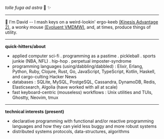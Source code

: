 _tolle fuga ad astra_ 🚀 ✨

---

👋  I'm David -- I mash keys on a weird-lookin' ergo-keeb [(Kinesis Advantage 2)](https://kinesis-ergo.com/shop/advantage2/), a wonky mouse [(Evoluent VMDMW)](https://evoluent.com/products/vmdmw/), and, at times, produce things of utility.

---

**quick-hitters/about**

- applied computer sci-fi . programming as a pastime . pickleball . sports junkie (NBA, NFL) . hip-hop . perpetual imposter-syndrome
- programming languages (using/dabbling/dabbled) : Elixir, Erlang, Python, Ruby, Clojure, Rust, Go, JavaScript, TypeScript, Kotlin, Haskell, and cargo-culting Hacker News
- databases : SQLite, MySQL, PostgeSQL, Cassandra, DynamoDB, Redis, Elasticsearch, Algolia (have worked with all at scale)
- fast keyboard-centric (mouseless) workflows : Unix utilities and TUIs, Ghostty, Neovim, tmux

---

**technical interests (present)**

- declarative programming with functional and/or reactive programming languages and how they can yield less buggy and more robust systems
- distributed systems protocols, data-structures, algorithms
